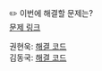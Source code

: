 ✏️ 이번에 해결할 문제는? <br>
[문제 링크](https://www.acmicpc.net/problem/3273)

권현욱: [해결 코드]() <br>
김동국: [해결 코드]() <br>
